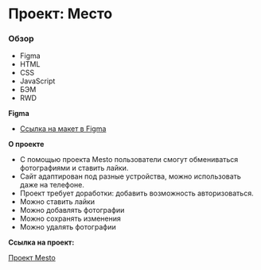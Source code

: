 # Проект: Место

### Обзор

* Figma
* HTML
* CSS 
* JavaScript
* БЭМ
* RWD

**Figma**

* [Ссылка на макет в Figma](https://www.figma.com/file/2cn9N9jSkmxD84oJik7xL7/JavaScript.-Sprint-4?node-id=0%3A1)

**О проекте**

* С помощью проекта Mesto пользователи смогут обмениваться фотографиями и ставить лайки.
* Сайт адаптирован под разные устройства, можно использовать даже на телефоне.
* Проект требует доработки: добавить возможность авторизоваться.
* Можно ставить лайки
* Можно добавлять фотографии
* Можно сохранять изменения
* Можно удалять фотографии


**Ссылка на проект:**

[Проект Mesto](https://marinaviriyalova.github.io/mesto/)
